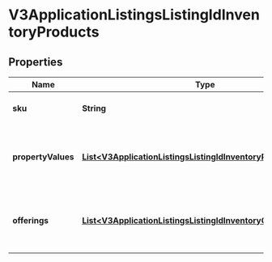 

# V3ApplicationListingsListingIdInventoryProducts


## Properties

Name | Type | Description | Notes
------------ | ------------- | ------------- | -------------
**sku** | **String** | The SKU string for the product |  [optional]
**propertyValues** | [**List&lt;V3ApplicationListingsListingIdInventoryPropertyValues&gt;**](V3ApplicationListingsListingIdInventoryPropertyValues.md) | A list of property value entries for this product. |  [optional]
**offerings** | [**List&lt;V3ApplicationListingsListingIdInventoryOfferings&gt;**](V3ApplicationListingsListingIdInventoryOfferings.md) | A list of product offering entries for this product. | 



